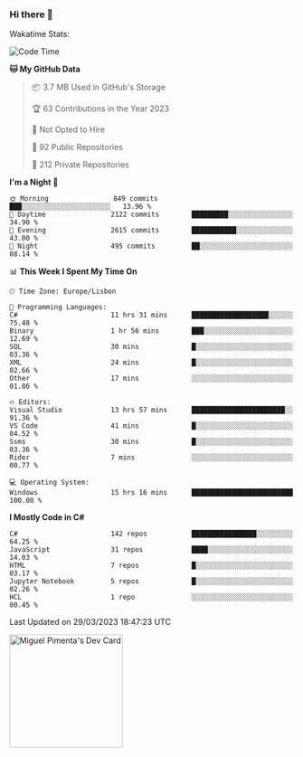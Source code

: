 ### Hi there 👋

<!--
**miguelpimenta/miguelpimenta** is a ✨ _special_ ✨ repository because its `README.md` (this file) appears on your GitHub profile.

Here are some ideas to get you started:

- 🔭 I’m currently working on ...
- 🌱 I’m currently learning ...
- 👯 I’m looking to collaborate on ...
- 🤔 I’m looking for help with ...
- 💬 Ask me about ...
- 📫 How to reach me: ...
- 😄 Pronouns: ...
- ⚡ Fun fact: ...
-->

Wakatime Stats:
<!--START_SECTION:waka-->
![Code Time](http://img.shields.io/badge/Code%20Time-3%2C816%20hrs%204%20mins-blue)

**🐱 My GitHub Data** 

> 📦 3.7 MB Used in GitHub's Storage 
 > 
> 🏆 63 Contributions in the Year 2023
 > 
> 🚫 Not Opted to Hire
 > 
> 📜 92 Public Repositories 
 > 
> 🔑 212 Private Repositories 
 > 
**I'm a Night 🦉** 

```text
🌞 Morning                849 commits         ███░░░░░░░░░░░░░░░░░░░░░░   13.96 % 
🌆 Daytime                2122 commits        █████████░░░░░░░░░░░░░░░░   34.90 % 
🌃 Evening                2615 commits        ███████████░░░░░░░░░░░░░░   43.00 % 
🌙 Night                  495 commits         ██░░░░░░░░░░░░░░░░░░░░░░░   08.14 % 
```


📊 **This Week I Spent My Time On** 

```text
🕑︎ Time Zone: Europe/Lisbon

💬 Programming Languages: 
C#                       11 hrs 31 mins      ███████████████████░░░░░░   75.48 % 
Binary                   1 hr 56 mins        ███░░░░░░░░░░░░░░░░░░░░░░   12.69 % 
SQL                      30 mins             █░░░░░░░░░░░░░░░░░░░░░░░░   03.36 % 
XML                      24 mins             █░░░░░░░░░░░░░░░░░░░░░░░░   02.66 % 
Other                    17 mins             ░░░░░░░░░░░░░░░░░░░░░░░░░   01.86 % 

🔥 Editors: 
Visual Studio            13 hrs 57 mins      ███████████████████████░░   91.36 % 
VS Code                  41 mins             █░░░░░░░░░░░░░░░░░░░░░░░░   04.52 % 
Ssms                     30 mins             █░░░░░░░░░░░░░░░░░░░░░░░░   03.36 % 
Rider                    7 mins              ░░░░░░░░░░░░░░░░░░░░░░░░░   00.77 % 

💻 Operating System: 
Windows                  15 hrs 16 mins      █████████████████████████   100.00 % 
```

**I Mostly Code in C#** 

```text
C#                       142 repos           ████████████████░░░░░░░░░   64.25 % 
JavaScript               31 repos            ████░░░░░░░░░░░░░░░░░░░░░   14.03 % 
HTML                     7 repos             █░░░░░░░░░░░░░░░░░░░░░░░░   03.17 % 
Jupyter Notebook         5 repos             █░░░░░░░░░░░░░░░░░░░░░░░░   02.26 % 
HCL                      1 repo              ░░░░░░░░░░░░░░░░░░░░░░░░░   00.45 % 
```




 Last Updated on 29/03/2023 18:47:23 UTC
<!--END_SECTION:waka-->

<a href="https://app.daily.dev/MiguelPimenta"><img src="https://api.daily.dev/devcards/05b7ad917b6047f3b1368fb0fe084ad8.png?r=sx6" width="200" alt="Miguel Pimenta's Dev Card"/></a>
